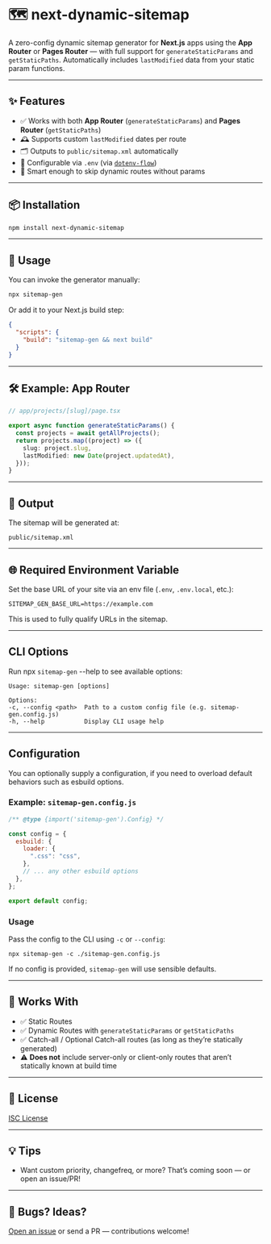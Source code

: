 # 🗺️ next-dynamic-sitemap

A zero-config dynamic sitemap generator for **Next.js** apps using the **App Router** or **Pages Router** — with full support for `generateStaticParams` and `getStaticPaths`. Automatically includes `lastModified` data from your static param functions.

---

## ✨ Features

- ✅ Works with both **App Router** (`generateStaticParams`) and **Pages Router** (`getStaticPaths`)
- 🕰️ Supports custom `lastModified` dates per route
- 🗂️ Outputs to `public/sitemap.xml` automatically
- 🔧 Configurable via `.env` (via [`dotenv-flow`](https://www.npmjs.com/package/dotenv-flow))
- 🧠 Smart enough to skip dynamic routes without params

---

## 📦 Installation

```bash
npm install next-dynamic-sitemap
```

---

## 🚀 Usage

You can invoke the generator manually:

```bash
npx sitemap-gen
```

Or add it to your Next.js build step:

```json
{
  "scripts": {
    "build": "sitemap-gen && next build"
  }
}
```

---

## 🛠️ Example: App Router

```ts
// app/projects/[slug]/page.tsx

export async function generateStaticParams() {
  const projects = await getAllProjects();
  return projects.map((project) => ({
    slug: project.slug,
    lastModified: new Date(project.updatedAt),
  }));
}
```

---

## 📄 Output

The sitemap will be generated at:

```
public/sitemap.xml
```

---

## 🌐 Required Environment Variable

Set the base URL of your site via an env file (`.env`, `.env.local`, etc.):

```
SITEMAP_GEN_BASE_URL=https://example.com
```

This is used to fully qualify URLs in the sitemap.

---

## CLI Options

Run npx `sitemap-gen` --help to see available options:

```
Usage: sitemap-gen [options]

Options:
-c, --config <path>  Path to a custom config file (e.g. sitemap-gen.config.js)
-h, --help           Display CLI usage help
```

---

## Configuration

You can optionally supply a configuration, if you need to overload default behaviors such as esbuild options.

### Example: `sitemap-gen.config.js`

```js
/** @type {import('sitemap-gen').Config} */

const config = {
  esbuild: {
    loader: {
      ".css": "css",
    },
    // ... any other esbuild options
  },
};

export default config;
```

### Usage

Pass the config to the CLI using `-c` or `--config`:

```
npx sitemap-gen -c ./sitemap-gen.config.js
```

If no config is provided, `sitemap-gen` will use sensible defaults.

---

## 🧪 Works With

- ✅ Static Routes
- ✅ Dynamic Routes with `generateStaticParams` or `getStaticPaths`
- ✅ Catch-all / Optional Catch-all routes (as long as they’re statically generated)
- ⚠️ **Does not** include server-only or client-only routes that aren’t statically known at build time

---

## 📘 License

[ISC License](./LICENSE)

---

## 💡 Tips

- Want custom priority, changefreq, or more? That’s coming soon — or open an issue/PR!

---

## 🐛 Bugs? Ideas?

[Open an issue](https://github.com/grissly-man/next-dynamic-sitemap/issues) or send a PR — contributions welcome!
